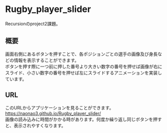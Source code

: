 # Rugby_player_slider
Recursionのproject2課題。
## 概要
画面右側にあるボタンを押すことで、各ポジションごとの選手の画像及び身長などの情報を表示することができます。</br>
ボタンを押す際に一つ前に押した番号より大きい数字の番号を押せば画像が右にスライド、小さい数字の番号を押せば左にスライドするアニメーションを実装しています。
## URL
このURLからアプリケーションを見ることができます。
https://naonao3.github.io/Rugby_player_slider/</br>
画像の読み込みに時間がかかる時があります。何度か繰り返し同じボタンを押すと、表示されやすくなります。
